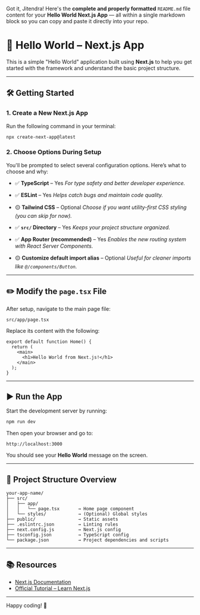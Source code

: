 Got it, Jitendra! Here's the **complete and properly formatted** `README.md` file content for your **Hello World Next.js App** — all within a single markdown block so you can copy and paste it directly into your repo.


# 🚀 Hello World – Next.js App

This is a simple "Hello World" application built using **Next.js** to help you get started with the framework and understand the basic project structure.

---

## 🛠️ Getting Started

### 1. Create a New Next.js App

Run the following command in your terminal:

```bash
npx create-next-app@latest
````

### 2. Choose Options During Setup

You'll be prompted to select several configuration options. Here’s what to choose and why:

* ✅ **TypeScript** – Yes
  *For type safety and better developer experience.*

* ✅ **ESLint** – Yes
  *Helps catch bugs and maintain code quality.*

* 🟡 **Tailwind CSS** – Optional
  *Choose if you want utility-first CSS styling (you can skip for now).*

* ✅ **`src/` Directory** – Yes
  *Keeps your project structure organized.*

* ✅ **App Router (recommended)** – Yes
  *Enables the new routing system with React Server Components.*

* 🟡 **Customize default import alias** – Optional
  *Useful for cleaner imports like `@/components/Button`.*

---

## ✏️ Modify the `page.tsx` File

After setup, navigate to the main page file:

```
src/app/page.tsx
```

Replace its content with the following:

```tsx
export default function Home() {
  return (
    <main>
      <h1>Hello World from Next.js!</h1>
    </main>
  );
}
```

---

## ▶️ Run the App

Start the development server by running:

```bash
npm run dev
```

Then open your browser and go to:

```
http://localhost:3000
```

You should see your **Hello World** message on the screen.

---

## 🧭 Project Structure Overview

```
your-app-name/
├── src/
│   ├── app/
│   │   └── page.tsx       → Home page component
│   └── styles/            → (Optional) Global styles
├── public/                → Static assets
├── .eslintrc.json         → Linting rules
├── next.config.js         → Next.js config
├── tsconfig.json          → TypeScript config
└── package.json           → Project dependencies and scripts
```

---

## 📚 Resources

* [Next.js Documentation](https://nextjs.org/docs)
* [Official Tutorial – Learn Next.js](https://nextjs.org/learn)

---

Happy coding! 🎉
